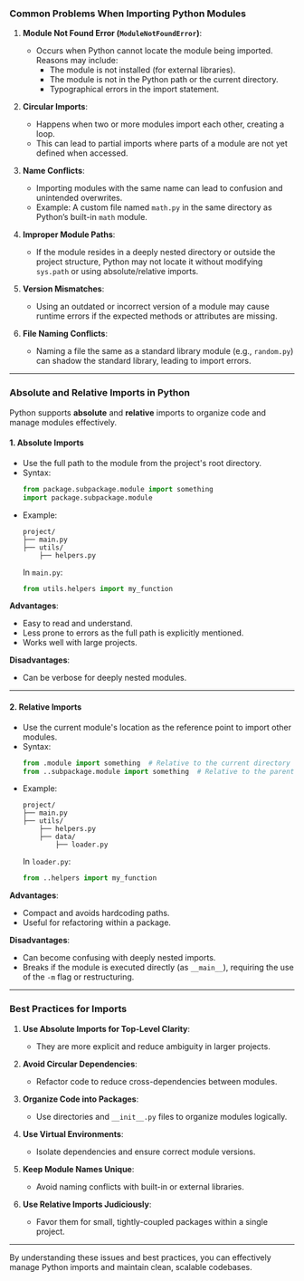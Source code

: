 ### Common Problems When Importing Python Modules

1. **Module Not Found Error (`ModuleNotFoundError`)**:
   - Occurs when Python cannot locate the module being imported. Reasons may include:
     - The module is not installed (for external libraries).
     - The module is not in the Python path or the current directory.
     - Typographical errors in the import statement.

2. **Circular Imports**:
   - Happens when two or more modules import each other, creating a loop.
   - This can lead to partial imports where parts of a module are not yet defined when accessed.

3. **Name Conflicts**:
   - Importing modules with the same name can lead to confusion and unintended overwrites.
   - Example: A custom file named `math.py` in the same directory as Python’s built-in `math` module.

4. **Improper Module Paths**:
   - If the module resides in a deeply nested directory or outside the project structure, Python may not locate it without modifying `sys.path` or using absolute/relative imports.

5. **Version Mismatches**:
   - Using an outdated or incorrect version of a module may cause runtime errors if the expected methods or attributes are missing.

6. **File Naming Conflicts**:
   - Naming a file the same as a standard library module (e.g., `random.py`) can shadow the standard library, leading to import errors.

---

### Absolute and Relative Imports in Python

Python supports **absolute** and **relative** imports to organize code and manage modules effectively.

#### 1. **Absolute Imports**
   - Use the full path to the module from the project's root directory.
   - Syntax:
     ```python
     from package.subpackage.module import something
     import package.subpackage.module
     ```
   - Example:
     ```
     project/
     ├── main.py
     ├── utils/
         ├── helpers.py
     ```
     In `main.py`:
     ```python
     from utils.helpers import my_function
     ```

   **Advantages**:
   - Easy to read and understand.
   - Less prone to errors as the full path is explicitly mentioned.
   - Works well with large projects.

   **Disadvantages**:
   - Can be verbose for deeply nested modules.

---

#### 2. **Relative Imports**
   - Use the current module's location as the reference point to import other modules.
   - Syntax:
     ```python
     from .module import something  # Relative to the current directory
     from ..subpackage.module import something  # Relative to the parent directory
     ```
   - Example:
     ```
     project/
     ├── main.py
     ├── utils/
         ├── helpers.py
         ├── data/
             ├── loader.py
     ```
     In `loader.py`:
     ```python
     from ..helpers import my_function
     ```

   **Advantages**:
   - Compact and avoids hardcoding paths.
   - Useful for refactoring within a package.

   **Disadvantages**:
   - Can become confusing with deeply nested imports.
   - Breaks if the module is executed directly (as `__main__`), requiring the use of the `-m` flag or restructuring.

---

### Best Practices for Imports
1. **Use Absolute Imports for Top-Level Clarity**:
   - They are more explicit and reduce ambiguity in larger projects.

2. **Avoid Circular Dependencies**:
   - Refactor code to reduce cross-dependencies between modules.

3. **Organize Code into Packages**:
   - Use directories and `__init__.py` files to organize modules logically.

4. **Use Virtual Environments**:
   - Isolate dependencies and ensure correct module versions.

5. **Keep Module Names Unique**:
   - Avoid naming conflicts with built-in or external libraries.

6. **Use Relative Imports Judiciously**:
   - Favor them for small, tightly-coupled packages within a single project.

---

By understanding these issues and best practices, you can effectively manage Python imports and maintain clean, scalable codebases.